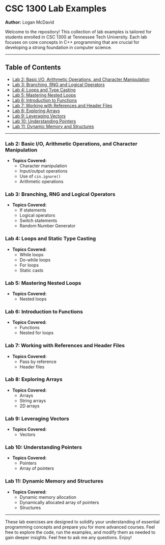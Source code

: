 # CSC 1300 Lab Examples
**Author:** Logan McDavid

Welcome to the repository! This collection of lab examples is tailored for students enrolled in CSC 1300 at Tennessee Tech University. Each lab focuses on core concepts in C++ programming that are crucial for developing a strong foundation in computer science.

---

## Table of Contents
- [Lab 2: Basic I/O, Arithmetic Operations, and Character Manipulation](#lab-2-basic-io-arithmetic-operations-and-character-manipulation)
- [Lab 3: Branching, RNG and Logical Operators](#lab-3-branching-rng-and-logical-operators)
- [Lab 4: Loops and Type Casting](#lab-4-loops-and-static-type-casting)
- [Lab 5: Mastering Nested Loops](#lab-5-mastering-nested-loops)
- [Lab 6: Introduction to Functions](#lab-6-introduction-to-functions)
- [Lab 7: Working with References and Header Files](#lab-7-working-with-references-and-header-files)
- [Lab 8: Exploring Arrays](#lab-8-exploring-arrays)
- [Lab 9: Leveraging Vectors](#lab-9-leveraging-vectors)
- [Lab 10: Understanding Pointers](#lab-10-understanding-pointers)
- [Lab 11: Dynamic Memory and Structures](#lab-11-dynamic-memory-and-structures)

---

### Lab 2: Basic I/O, Arithmetic Operations, and Character Manipulation
- **Topics Covered:**
  - Character manipulation
  - Input/output operations
  - Use of `cin.ignore()`
  - Arithmetic operations

### Lab 3: Branching, RNG and Logical Operators
- **Topics Covered:**
  - If statements
  - Logical operators
  - Switch statements
  - Random Number Generator

### Lab 4: Loops and Static Type Casting
- **Topics Covered:**
  - While loops
  - Do-while loops
  - For loops
  - Static casts

### Lab 5: Mastering Nested Loops
- **Topics Covered:**
  - Nested loops

### Lab 6: Introduction to Functions
- **Topics Covered:**
  - Functions
  - Nested for loops

### Lab 7: Working with References and Header Files
- **Topics Covered:**
  - Pass by reference
  - Header files

### Lab 8: Exploring Arrays
- **Topics Covered:**
  - Arrays
  - String arrays
  - 2D arrays

### Lab 9: Leveraging Vectors
- **Topics Covered:**
  - Vectors

### Lab 10: Understanding Pointers
- **Topics Covered:**
  - Pointers
  - Array of pointers

### Lab 11: Dynamic Memory and Structures
- **Topics Covered:**
  - Dynamic memory allocation
  - Dynamically allocated array of pointers
  - Structures

---

These lab exercises are designed to solidify your understanding of essential programming concepts and prepare you for more advanced courses. Feel free to explore the code, run the examples, and modify them as needed to gain deeper insights. Feel free to ask me any questions. Enjoy!
